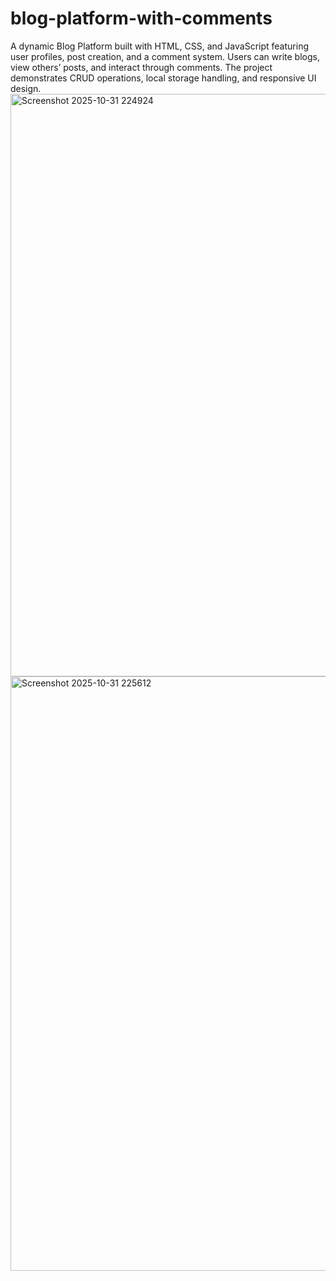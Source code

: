 # blog-platform-with-comments
A dynamic Blog Platform built with HTML, CSS, and JavaScript featuring user profiles, post creation, and a comment system. Users can write blogs, view others’ posts, and interact through comments. The project demonstrates CRUD operations, local storage handling, and responsive UI design.
<img width="1886" height="932" alt="Screenshot 2025-10-31 224924" src="https://github.com/user-attachments/assets/bac580e9-135e-44d4-a62a-0ffb56a26e20" />
<img width="1917" height="951" alt="Screenshot 2025-10-31 225612" src="https://github.com/user-attachments/assets/cb27524d-c039-476c-8300-f5b4519125c7" />
